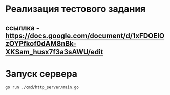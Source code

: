# Реализация тестового задания
## ссыллка - https://docs.google.com/document/d/1xFDOElOzOYPfkof0dAM8nBk-XKSam_husx7f3a3sAWU/edit



# Запуск сервера
```shell
go run ./cmd/http_server/main.go 
```